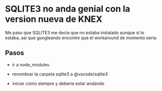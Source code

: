 # SQLITE3 no anda genial con la version nueva de KNEX

Me paso que SQLITE3 me decia que no estaba instalado aunque si lo estaba, asi que googleando encontre que el workaround de momento seria:


## Pasos

- ir a node_modules

- renombrar la carpeta sqlite3 a @vscode/sqlite3

- iniciar como siempre y deberia estar andando

